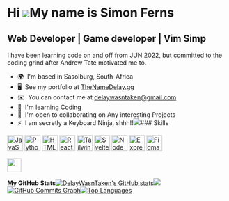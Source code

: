 # Hi ![](https://user-images.githubusercontent.com/18350557/176309783-0785949b-9127-417c-8b55-ab5a4333674e.gif)My name is Simon Ferns

## Web Developer | Game developer | Vim Simp

I have been learning code on and off from JUN 2022, but committed to the coding grind after Andrew Tate motivated me to.

- 🌍  I'm based in Sasolburg, South-Africa
- 🖥️  See my portfolio at [TheNameDelay.gg](http://TheNameDelay.gg)
- ✉️  You can contact me at [delaywasntaken@gmail.com](mailto:delaywasntaken@gmail.com)
- 🧠  I'm learning Coding
- 🤝  I'm open to collaborating on Any interesting Projects
- ⚡  I am secretly a Keyboard Ninja, shhh!!<a href="https://www.github.com/DelayWasnTaken" target="_blank" rel="noreferrer"><img
                  src="https://img.shields.io/github/followers/DelayWasnTaken?logo=github&style=for-the-badge&color=0891b2&labelColor=1c1917" /></a>### Skills
<p align="left">
<a href="https://developer.mozilla.org/en-US/docs/Web/JavaScript" target="_blank" rel="noreferrer"><img src="https://raw.githubusercontent.com/danielcranney/readme-generator/main/public/icons/skills/javascript-colored.svg" width="36" height="36" alt="JavaScript" /></a>
<a href="https://www.python.org/" target="_blank" rel="noreferrer"><img src="https://raw.githubusercontent.com/danielcranney/readme-generator/main/public/icons/skills/python-colored.svg" width="36" height="36" alt="Python" /></a>
<a href="https://developer.mozilla.org/en-US/docs/Glossary/HTML5" target="_blank" rel="noreferrer"><img src="https://raw.githubusercontent.com/danielcranney/readme-generator/main/public/icons/skills/html5-colored.svg" width="36" height="36" alt="HTML5" /></a>
<a href="https://reactjs.org/" target="_blank" rel="noreferrer"><img src="https://raw.githubusercontent.com/danielcranney/readme-generator/main/public/icons/skills/react-colored.svg" width="36" height="36" alt="React" /></a>
<a href="https://tailwindcss.com/" target="_blank" rel="noreferrer"><img src="https://raw.githubusercontent.com/danielcranney/readme-generator/main/public/icons/skills/tailwindcss-colored.svg" width="36" height="36" alt="TailwindCSS" /></a>
<a href="https://svelte.dev/" target="_blank" rel="noreferrer"><img src="https://raw.githubusercontent.com/danielcranney/readme-generator/main/public/icons/skills/svelte-colored.svg" width="36" height="36" alt="Svelte" /></a>
<a href="https://nodejs.org/en/" target="_blank" rel="noreferrer"><img src="https://raw.githubusercontent.com/danielcranney/readme-generator/main/public/icons/skills/nodejs-colored.svg" width="36" height="36" alt="NodeJS" /></a>
<a href="https://expressjs.com/" target="_blank" rel="noreferrer"><img src="https://raw.githubusercontent.com/danielcranney/readme-generator/main/public/icons/skills/express-colored.svg" width="36" height="36" alt="Express" /></a>
<a href="https://www.figma.com/" target="_blank" rel="noreferrer"><img src="https://raw.githubusercontent.com/danielcranney/readme-generator/main/public/icons/skills/figma-colored.svg" width="36" height="36" alt="Figma" /></a>
</p>                      
<a href="https://www.github.com/DelayWasnTaken" target="_blank" rel="noreferrer"><img src="https://raw.githubusercontent.com/danielcranney/readme-generator/main/public/icons/socials/github.svg" width="32" height="32" /></a></p><b>My GitHub Stats</b><a
                      href="http://www.github.com/DelayWasnTaken"><img src="https://github-readme-stats.vercel.app/api?username=DelayWasnTaken&show_icons=true&hide=&count_private=true&title_color=0891b2&text_color=ffffff&icon_color=0891b2&bg_color=1c1917&hide_border=true&show_icons=true" alt="DelayWasnTaken's GitHub stats" /></a><a
                      href="http://www.github.com/DelayWasnTaken"><img
                  src="https://github-readme-streak-stats.herokuapp.com/?user=DelayWasnTaken&stroke=ffffff&background=1c1917&ring=0891b2&fire=0891b2&currStreakNum=ffffff&currStreakLabel=0891b2&sideNums=ffffff&sideLabels=ffffff&dates=ffffff&hide_border=true" /></a><a
                      href="http://www.github.com/DelayWasnTaken"><img src="https://github-readme-activity-graph.cyclic.app/graph?username=DelayWasnTaken&bg_color=1c1917&color=ffffff&line=0891b2&point=ffffff&area_color=1c1917&area=true&hide_border=true&custom_title=GitHub%20Commits%20Graph" alt="GitHub Commits Graph" /></a><a href="https://github.com/DelayWasnTaken" align="left"><img src="https://github-readme-stats.vercel.app/api/top-langs/?username=DelayWasnTaken&langs_count=10&title_color=0891b2&text_color=ffffff&icon_color=0891b2&bg_color=1c1917&hide_border=true&locale=en&custom_title=Top%20%Languages" alt="Top Languages" /></a>
